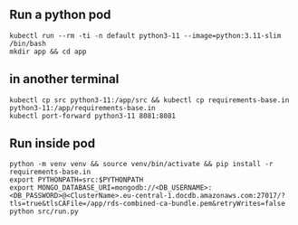 ## Run a python pod
    kubectl run --rm -ti -n default python3-11 --image=python:3.11-slim /bin/bash
    mkdir app && cd app

## in another terminal
    kubectl cp src python3-11:/app/src && kubectl cp requirements-base.in python3-11:/app/requirements-base.in
    kubectl port-forward python3-11 8081:8081

## Run inside pod
    python -m venv venv && source venv/bin/activate && pip install -r requirements-base.in
    export PYTHONPATH=src:$PYTHONPATH
    export MONGO_DATABASE_URI=mongodb://<DB_USERNAME>:<DB_PASSWORD>@<ClusterName>.eu-central-1.docdb.amazonaws.com:27017/?tls=true&tlsCAFile=/app/rds-combined-ca-bundle.pem&retryWrites=false
    python src/run.py
